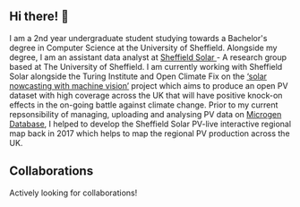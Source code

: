 ## Hi there! 👋 ##

I am a 2nd year undergraduate student studying towards a Bachelor's degree in Computer Science at the University of Sheffield. Alongside my degree, I am an assistant data analyst at <a href="https://www.solar.sheffield.ac.uk/"> Sheffield Solar </a> - A research group based at The University of Sheffield. I am currently working with Sheffield Solar alongside the Turing Institute and Open Climate Fix on the <a href="https://www.turing.ac.uk/research/research-projects/solar-nowcasting-machine-vision">‘solar nowcasting with machine vision’</a> project which aims to produce an open PV dataset with high coverage across the UK that will have positive knock-on effects in the on-going battle against climate change. Prior to my current repsonsibility of managing, uploading and analysing PV data on <a href="https://www.microgen-database.org.uk/">Microgen Database</a>, I helped to develop the Sheffield Solar PV-live interactive regional map back in 2017 which helps to map the regional PV production across the UK.

## Collaborations ##

Actively looking for collaborations!
